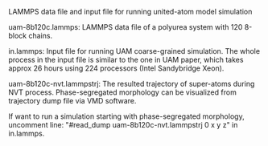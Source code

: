 LAMMPS data file and input file for running united-atom model simulation


uam-8b120c.lammps:
LAMMPS data file of a polyurea system with 120 8-block chains.

in.lammps:
Input file for running UAM coarse-grained simulation.
The whole process in the input file is similar to the one in UAM paper, 
which takes approx 26 hours using 224 processors (Intel Sandybridge Xeon).

uam-8b120c-nvt.lammpstrj:
The resulted trajectory of super-atoms during NVT process.
Phase-segregated morphology can be visualized from trajectory dump file via VMD software.

If want to run a simulation starting with phase-segregated morphology, uncomment line:
"#read_dump      uam-8b120c-nvt.lammpstrj 0 x y z" in in.lammps.
